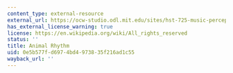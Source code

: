```yaml
---
content_type: external-resource
external_url: https://ocw-studio.odl.mit.edu/sites/hst-725-music-perception-and-cognition-spring-2009/type/page/edit/da4d9c64-54ac-2506-d73b-5ed1c5d32f0b/#a9
has_external_license_warning: true
license: https://en.wikipedia.org/wiki/All_rights_reserved
status: ''
title: Animal Rhythm
uid: 0e5b577f-d697-4bd4-9738-35f216ad1c55
wayback_url: ''
---
```


